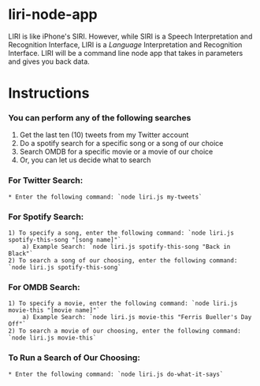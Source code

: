 # liri-node-app
LIRI is like iPhone's SIRI. However, while SIRI is a Speech Interpretation and Recognition Interface, LIRI is a _Language_ Interpretation and Recognition Interface. LIRI will be a command line node app that takes in parameters and gives you back data.

# Instructions
### You can perform any of the following searches
1) Get the last ten (10) tweets from my Twitter account
2) Do a spotify search for a specific song or a song of our choice
3) Search OMDB for a specific movie or a movie of our choice
4) Or, you can let us decide what to search

### For Twitter Search:
    * Enter the following command: `node liri.js my-tweets`

### For Spotify Search:
    1) To specify a song, enter the following command: `node liri.js spotify-this-song "[song name]"`
        a) Example Search: `node liri.js spotify-this-song "Back in Black"`
    2) To search a song of our choosing, enter the following command: `node liri.js spotify-this-song`

### For OMDB Search:
    1) To specify a movie, enter the following command: `node liri.js movie-this "[movie name]"`
        a) Example Search: `node liri.js movie-this "Ferris Bueller's Day Off"`
    2) To search a movie of our choosing, enter the following command: `node liri.js movie-this`
    
### To Run a Search of Our Choosing:
    * Enter the following command: `node liri.js do-what-it-says`